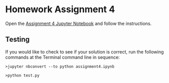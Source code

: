 # Homework Assignment 4

Open the [Assignment 4 Jupyter Notebook](assignment4.ipynb) and follow the instructions.

## Testing

If you would like to check to see if your solution is correct, run the following commands at the Terminal command line in sequence:

````
>jupyter nbconvert --to python assignment4.ipynb 
````

````
>python test.py
````
